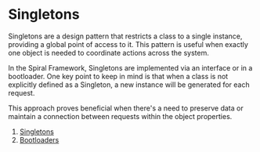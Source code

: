 # Singletons

Singletons are a design pattern that restricts a class to a single instance, providing a global point of access to it. This pattern is useful when exactly one object is needed to coordinate actions across the system.

In the Spiral Framework, Singletons are implemented via an interface or in a bootloader. One key point to keep in mind is that when a class is not explicitly defined as a Singleton, a new instance will be generated for each request.

This approach proves beneficial when there's a need to preserve data or maintain a connection between requests within the object properties.

1. [Singletons](https://refactoring.guru/design-patterns/singleton)
2. [Bootloaders](https://spiral.dev/docs/framework-bootloaders/current/en)